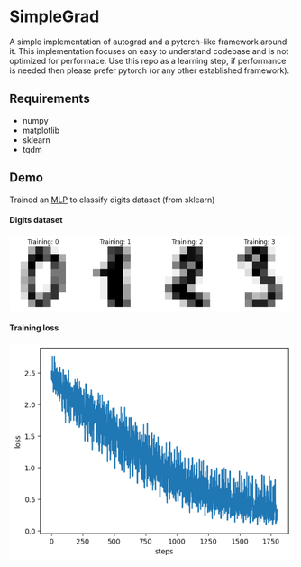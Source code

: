 # SimpleGrad

A simple implementation of autograd and a pytorch-like framework around it. This implementation focuses on easy to understand codebase and is not optimized for performace. Use this repo as a learning step, if performance is needed then please prefer pytorch (or any other established framework).

## Requirements
* numpy
* matplotlib
* sklearn
* tqdm


## Demo
Trained an [MLP](https://github.com/DarvinX/SimpleGrad/blob/main/demo_MLP.ipynb) to classify digits dataset (from sklearn)

#### Digits dataset
![Digits dataset](./Images/digits.png)


#### Training loss
![Training loss](./Images/train_loss_mlp.png)